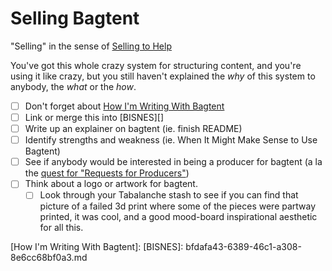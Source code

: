 # Selling Bagtent

"Selling" in the sense of [Selling to Help](aed6ef5f-8318-472d-9c43-d86a5c26cb8b.md)

You've got this whole crazy system for structuring content, and you're using it like crazy, but you still haven't explained the *why* of this system to anybody, the *what* or the *how*.

- [ ] Don't forget about [How I'm Writing With Bagtent](13ceb37e-99d5-417b-be3c-ec7e1bc537ac.md)
- [ ] Link or merge this into [BISNES][]
- [ ] Write up an explainer on bagtent (ie. finish README)
- [ ] Identify strengths and weakness (ie. When It Might Make Sense to Use Bagtent)
- [ ] See if anybody would be interested in being a producer for bagtent (a la the [quest for "Requests for Producers"](49561f8d-d2d5-42b7-ac0a-d22683a1f0c3.md))
- [ ] Think about a logo or artwork for bagtent.
  - [ ] Look through your Tabalanche stash to see if you can find that picture of a failed 3d print where some of the pieces were partway printed, it was cool, and a good mood-board inspirational aesthetic for all this.

[How I'm Writing With Bagtent]:
[BISNES]: bfdafa43-6389-46c1-a308-8e6cc68bf0a3.md

